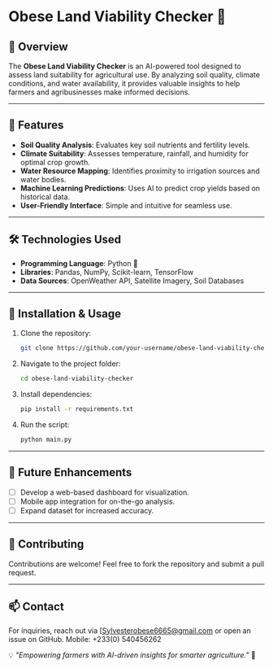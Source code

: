 # Obese Land Viability Checker 🌾

## 📌 Overview
The **Obese Land Viability Checker** is an AI-powered tool designed to assess land suitability for agricultural use. By analyzing soil quality, climate conditions, and water availability, it provides valuable insights to help farmers and agribusinesses make informed decisions.

---

## 🚀 Features
- **Soil Quality Analysis**: Evaluates key soil nutrients and fertility levels.
- **Climate Suitability**: Assesses temperature, rainfall, and humidity for optimal crop growth.
- **Water Resource Mapping**: Identifies proximity to irrigation sources and water bodies.
- **Machine Learning Predictions**: Uses AI to predict crop yields based on historical data.
- **User-Friendly Interface**: Simple and intuitive for seamless use.

---

## 🛠️ Technologies Used
- **Programming Language**: Python 🐍
- **Libraries**: Pandas, NumPy, Scikit-learn, TensorFlow
- **Data Sources**: OpenWeather API, Satellite Imagery, Soil Databases

---

## 📖 Installation & Usage
1. Clone the repository:
   ```sh
   git clone https://github.com/your-username/obese-land-viability-checker.git
   ```
2. Navigate to the project folder:
   ```sh
   cd obese-land-viability-checker
   ```
3. Install dependencies:
   ```sh
   pip install -r requirements.txt
   ```
4. Run the script:
   ```sh
   python main.py
   ```

---

## 🔮 Future Enhancements
- [ ] Develop a web-based dashboard for visualization.
- [ ] Mobile app integration for on-the-go analysis.
- [ ] Expand dataset for increased accuracy.

---

## 🤝 Contributing
Contributions are welcome! Feel free to fork the repository and submit a pull request.

---

## 📫 Contact
For inquiries, reach out via [Sylvesterobese6665@gmail.com or open an issue on GitHub.
Mobile: +233(0) 540456262

💡 *"Empowering farmers with AI-driven insights for smarter agriculture."* 🌱


